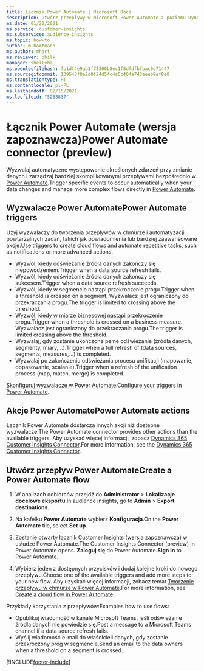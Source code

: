 ```yaml
---
title: Łącznik Power Automate | Microsoft Docs
description: Utwórz przepływy w Microsoft Power Automate z poziomu Dynamics 365 Customer Insights.
ms.date: 01/20/2021
ms.service: customer-insights
ms.subservice: audience-insights
ms.topic: how-to
author: m-hartmann
ms.author: mhart
ms.reviewer: philk
manager: shellyha
ms.openlocfilehash: fb1df4e9ab1f78300b8ec1f8dfdfbfbac0e71447
ms.sourcegitcommit: 139548f8a2d0f24d54c4a6c404a743eeeb8ef8e0
ms.translationtype: HT
ms.contentlocale: pl-PL
ms.lasthandoff: 02/15/2021
ms.locfileid: "5268837"
---
```

# <a name="power-automate-connector-preview"></a><span data-ttu-id="b1ed2-103">Łącznik Power Automate (wersja zapoznawcza)</span><span class="sxs-lookup"><span data-stu-id="b1ed2-103">Power Automate connector (preview)</span></span>

<span data-ttu-id="b1ed2-104">Wyzwalaj automatyczne występowanie określonych zdarzeń przy zmianie danych i zarządzaj bardziej skomplikowanymi przepływami bezpośrednio w [Power Automate](https://flow.microsoft.com/).</span><span class="sxs-lookup"><span data-stu-id="b1ed2-104">Trigger specific events to occur automatically when your data changes and manage more complex flows directly in [Power Automate](https://flow.microsoft.com/).</span></span>

## <a name="power-automate-triggers"></a><span data-ttu-id="b1ed2-105">Wyzwalacze Power Automate</span><span class="sxs-lookup"><span data-stu-id="b1ed2-105">Power Automate triggers</span></span>

<span data-ttu-id="b1ed2-106">Użyj wyzwalaczy do tworzenia przepływów w chmurze i automatyzacji powtarzalnych zadań, takich jak powiadomienia lub bardziej zaawansowane akcje.</span><span class="sxs-lookup"><span data-stu-id="b1ed2-106">Use triggers to create cloud flows and automate repetitive tasks, such as notifications or more advanced actions.</span></span> 

- <span data-ttu-id="b1ed2-107">Wyzwól, kiedy odświeżanie źródła danych zakończy się niepowodzeniem.</span><span class="sxs-lookup"><span data-stu-id="b1ed2-107">Trigger when a data source refresh fails.</span></span> 
- <span data-ttu-id="b1ed2-108">Wyzwól, kiedy odświeżanie źródła danych zakończy się sukcesem.</span><span class="sxs-lookup"><span data-stu-id="b1ed2-108">Trigger when a data source refresh succeeds.</span></span>
- <span data-ttu-id="b1ed2-109">Wyzwól, kiedy w segmencie nastąpi przekroczenie progu.</span><span class="sxs-lookup"><span data-stu-id="b1ed2-109">Trigger when a threshold is crossed on a segment.</span></span> <span data-ttu-id="b1ed2-110">Wyzwalacz jest ograniczony do przekraczania progu.</span><span class="sxs-lookup"><span data-stu-id="b1ed2-110">The trigger is limited to crossing above the threshold.</span></span>
- <span data-ttu-id="b1ed2-111">Wyzwól, kiedy w miarze biznesowej nastąpi przekroczenie progu.</span><span class="sxs-lookup"><span data-stu-id="b1ed2-111">Trigger when a threshold is crossed on a business measure.</span></span> <span data-ttu-id="b1ed2-112">Wyzwalacz jest ograniczony do przekraczania progu.</span><span class="sxs-lookup"><span data-stu-id="b1ed2-112">The trigger is limited crossing above the threshold.</span></span>
- <span data-ttu-id="b1ed2-113">Wyzwalaj, gdy zostanie ukończone pełne odświeżanie (źródła danych, segmenty, miary,...).</span><span class="sxs-lookup"><span data-stu-id="b1ed2-113">Trigger when a full refresh of (data sources, segments, measures,...) is completed.</span></span>
- <span data-ttu-id="b1ed2-114">Wyzwalaj po zakończeniu odświeżania procesu unifikacji (mapowanie, dopasowanie, scalanie).</span><span class="sxs-lookup"><span data-stu-id="b1ed2-114">Trigger when a refresh of the unification process (map, match, merge) is completed.</span></span>

<span data-ttu-id="b1ed2-115">[Skonfiguruj wyzwalacze w Power Automate](https://flow.microsoft.com/connectors/shared_customerinsights/dynamics-365-customer-insights-connector/).</span><span class="sxs-lookup"><span data-stu-id="b1ed2-115">[Configure your triggers in Power Automate](https://flow.microsoft.com/connectors/shared_customerinsights/dynamics-365-customer-insights-connector/).</span></span>

## <a name="power-automate-actions"></a><span data-ttu-id="b1ed2-116">Akcje Power Automate</span><span class="sxs-lookup"><span data-stu-id="b1ed2-116">Power Automate actions</span></span>
<span data-ttu-id="b1ed2-117">Łącznik Power Automate dostarcza innych akcji niż dostępne wyzwalacze.</span><span class="sxs-lookup"><span data-stu-id="b1ed2-117">The Power Automate connector provides other actions than the available triggers.</span></span> <span data-ttu-id="b1ed2-118">Aby uzyskać więcej informacji, zobacz [Dynamics 365 Customer Insights Connector](https://docs.microsoft.com/connectors/customerinsights/).</span><span class="sxs-lookup"><span data-stu-id="b1ed2-118">For more information, see the [Dynamics 365 Customer Insights Connector](https://docs.microsoft.com/connectors/customerinsights/).</span></span>

## <a name="create-a-power-automate-flow"></a><span data-ttu-id="b1ed2-119">Utwórz przepływ Power Automate</span><span class="sxs-lookup"><span data-stu-id="b1ed2-119">Create a Power Automate flow</span></span>

1. <span data-ttu-id="b1ed2-120">W analizach odbiorców przejdź do **Administrator** > **Lokalizacje docelowe eksportu**.</span><span class="sxs-lookup"><span data-stu-id="b1ed2-120">In audience insights, go to **Admin** > **Export destinations**.</span></span>

1. <span data-ttu-id="b1ed2-121">Na kafelku **Power Automate** wybierz **Konfiguracja**.</span><span class="sxs-lookup"><span data-stu-id="b1ed2-121">On the **Power Automate** tile, select **Set up**.</span></span>

1. <span data-ttu-id="b1ed2-122">Zostanie otwarty łącznik Customer Insights (wersja zapoznawcza) w usłudze Power Automate.</span><span class="sxs-lookup"><span data-stu-id="b1ed2-122">The Customer Insights Connector (preview) in Power Automate opens.</span></span> <span data-ttu-id="b1ed2-123">**Zaloguj się** do Power Automate.</span><span class="sxs-lookup"><span data-stu-id="b1ed2-123">**Sign in** to Power Automate.</span></span>

1. <span data-ttu-id="b1ed2-124">Wybierz jeden z dostępnych przycisków i dodaj kolejne kroki do nowego przepływu.</span><span class="sxs-lookup"><span data-stu-id="b1ed2-124">Choose one of the available triggers and add more steps to your new flow.</span></span> <span data-ttu-id="b1ed2-125">Aby uzyskać więcej informacji, zobacz temat [Tworzenie przepływu w chmurze w Power Automate](https://docs.microsoft.com/power-automate/get-started-logic-flow).</span><span class="sxs-lookup"><span data-stu-id="b1ed2-125">For more information, see [Create a cloud flow in Power Automate](https://docs.microsoft.com/power-automate/get-started-logic-flow).</span></span>

<span data-ttu-id="b1ed2-126">Przykłady korzystania z przepływów:</span><span class="sxs-lookup"><span data-stu-id="b1ed2-126">Examples how to use flows:</span></span> 
- <span data-ttu-id="b1ed2-127">Opublikuj wiadomość w kanale Microsoft Teams, jeśli odświeżanie źródła danych nie powiedzie się.</span><span class="sxs-lookup"><span data-stu-id="b1ed2-127">Post a message to a Microsoft Teams channel if a data source refresh fails.</span></span> 
- <span data-ttu-id="b1ed2-128">Wyślij wiadomość e-mail do właścicieli danych, gdy zostanie przekroczony próg w segmencie.</span><span class="sxs-lookup"><span data-stu-id="b1ed2-128">Send an email to the data owners when a threshold on a segment is crossed.</span></span>



[!INCLUDE[footer-include](../includes/footer-banner.md)]